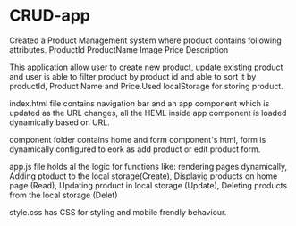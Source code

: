 # CRUD-app

Created a Product Management system where product contains following attributes.
ProductId
ProductName
Image
Price
Description

This application allow user to create new product, update existing product and user is able to filter product by product id and able to sort it by productId, Product Name and Price.Used localStorage for storing product.

index.html file contains navigation bar and an app component which is updated as the URL changes, all the HEML inside app component is loaded dynamically based on URL.

component folder contains home and form component's html, form is dynamically configured to eork as add product or edit product form.

app.js file holds al the logic for functions like:
rendering pages dynamically,
Adding ptoduct to the local storage(Create),
Displayig products on home page (Read),
Updating product in local storage (Update),
Deleting products from the local storage (Delet)

style.css has CSS for styling and mobile frendly behaviour.
